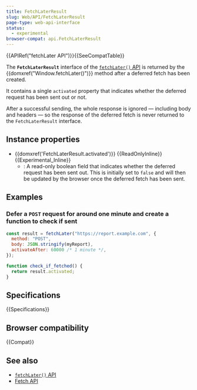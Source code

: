 ```yaml
---
title: FetchLaterResult
slug: Web/API/FetchLaterResult
page-type: web-api-interface
status:
  - experimental
browser-compat: api.FetchLaterResult
---
```


{{APIRef("fetchLater API")}}{{SeeCompatTable}}

The **`FetchLaterResult`** interface of the [`fetchLater()` API](/en-US/docs/Web/API/fetchLater_API) is returned by the {{domxref("Window.fetchLater()")}} method after a deferred fetch has been created.

It contains a single `activated` property that indicates whether the deferred request has been sent out or not.

After a successful sending, the whole response is ignored — including body and headers — so the response of the deferred fetch is never returned to the `FetchLaterResult` interface.

## Instance properties

- {{domxref('FetchLaterResult.activated')}} {{ReadOnlyInline}} {{Experimental_Inline}}
  - : A read-only boolean field that indicates whether the deferred request has been sent out. This is initially set to `false` and will then be updated by the browser once the deferred fetch has been sent.

## Examples

### Defer a `POST` request for around one minute and create a function to check if sent

```js
const result = fetchLater("https://report.example.com", {
  method: "POST",
  body: JSON.stringify(myReport),
  activateAfter: 60000 /* 1 minute */,
});

function check_if_fetched() {
  return result.activated;
}
```

## Specifications

{{Specifications}}

## Browser compatibility

{{Compat}}

## See also

- [`fetchLater()` API](/en-US/docs/Web/API/fetchLater_API)
- [Fetch API](/en-US/docs/Web/API/Fetch_API)
